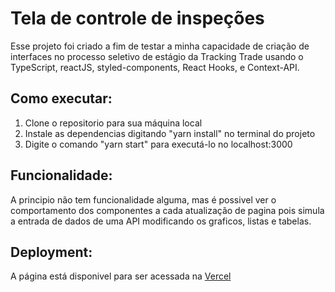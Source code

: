# Tela de controle de inspeções

Esse projeto foi criado a fim de testar a minha capacidade de criação de interfaces no processo seletivo de
estágio da Tracking Trade usando o TypeScript, reactJS, styled-components, React Hooks, e Context-API.

## Como executar:

1. Clone o repositorio para sua máquina local
2. Instale as dependencias digitando "yarn install" no terminal do projeto
3. Digite o comando "yarn start" para executá-lo no localhost:3000

## Funcionalidade:

A principio não tem funcionalidade alguma, mas é possivel ver o comportamento dos componentes a cada atualização de
pagina pois simula a entrada de dados de uma API modificando os graficos, listas e tabelas.

## Deployment:

A página está disponivel para ser acessada na [Vercel](https://inspect-app.vercel.app)
